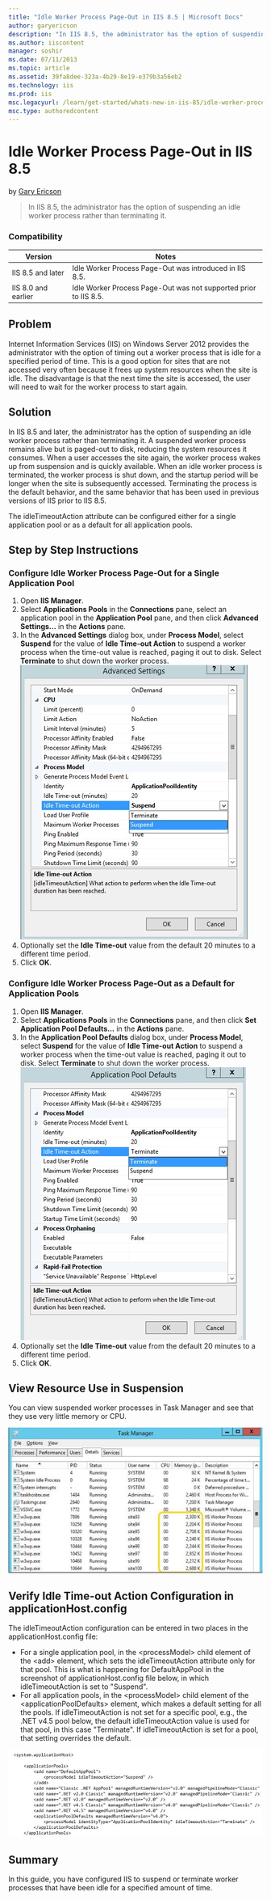 ```yaml
---
title: "Idle Worker Process Page-Out in IIS 8.5 | Microsoft Docs"
author: garyericson
description: "In IIS 8.5, the administrator has the option of suspending an idle worker process rather than terminating it."
ms.author: iiscontent
manager: soshir
ms.date: 07/11/2013
ms.topic: article
ms.assetid: 39fa8dee-323a-4b29-8e19-e379b3a56eb2
ms.technology: iis
ms.prod: iis
msc.legacyurl: /learn/get-started/whats-new-in-iis-85/idle-worker-process-page-out-in-iis85
msc.type: authoredcontent
---
```

Idle Worker Process Page-Out in IIS 8.5
====================
by [Gary Ericson](https://github.com/garyericson)

> In IIS 8.5, the administrator has the option of suspending an idle worker process rather than terminating it.


### Compatibility


| Version | Notes |
| --- | --- |
| IIS 8.5 and later | Idle Worker Process Page-Out was introduced in IIS 8.5. |
| IIS 8.0 and earlier | Idle Worker Process Page-Out was not supported prior to IIS 8.5. |


<a id="TOC301258515"></a>
## Problem

Internet Information Services (IIS) on Windows Server 2012 provides the administrator with the option of timing out a worker process that is idle for a specified period of time. This is a good option for sites that are not accessed very often because it frees up system resources when the site is idle. The disadvantage is that the next time the site is accessed, the user will need to wait for the worker process to start again.

<a id="TOC301258516"></a>
## Solution

In IIS 8.5 and later, the administrator has the option of suspending an idle worker process rather than terminating it. A suspended worker process remains alive but is paged-out to disk, reducing the system resources it consumes. When a user accesses the site again, the worker process wakes up from suspension and is quickly available. When an idle worker process is terminated, the worker process is shut down, and the startup period will be longer when the site is subsequently accessed. Terminating the process is the default behavior, and the same behavior that has been used in previous versions of IIS prior to IIS 8.5.

The idleTimeoutAction attribute can be configured either for a single application pool or as a default for all application pools.

<a id="TOC301258517"></a>
## Step by Step Instructions

### Configure Idle Worker Process Page-Out for a Single Application Pool

1. Open **IIS Manager**.
2. Select **Applications Pools** in the **Connections** pane, select an application pool in the **Application Pool** pane, and then click **Advanced Settings...** in the **Actions** pane.
3. In the **Advanced Settings** dialog box, under **Process Model**, select **Suspend** for the value of **Idle Time-out Action** to suspend a worker process when the time-out value is reached, paging it out to disk. Select **Terminate** to shut down the worker process.  
    ![Set idle time-out for pool](idle-worker-process-page-out-in-iis85/_static/image1.jpg)
4. Optionally set the **Idle Time-out** value from the default 20 minutes to a different time period.
5. Click **OK**.

### Configure Idle Worker Process Page-Out as a Default for Application Pools

1. Open **IIS Manager**.
2. Select **Applications Pools** in the **Connections** pane, and then click **Set Application Pool Defaults...** in the **Actions** pane.
3. In the **Application Pool Defaults** dialog box, under **Process Model**, select **Suspend** for the value of **Idle Time-out Action** to suspend a worker process when the time-out value is reached, paging it out to disk. Select **Terminate** to shut down the worker process.  
    ![Set idle time-out as default](idle-worker-process-page-out-in-iis85/_static/image2.jpg)
4. Optionally set the **Idle Time-out** value from the default 20 minutes to a different time period.
5. Click **OK**.

## View Resource Use in Suspension

You can view suspended worker processes in Task Manager and see that they use very little memory or CPU.

![Suspended idle sites](idle-worker-process-page-out-in-iis85/_static/image3.jpg)

## Verify Idle Time-out Action Configuration in applicationHost.config

The idleTimeoutAction configuration can be entered in two places in the applicationHost.config file:

- For a single application pool, in the &lt;processModel&gt; child element of the &lt;add&gt; element, which sets the idleTimeoutAction attribute only for that pool. This is what is happening for DefaultAppPool in the screenshot of applicationHost.config file below, in which idleTimeoutAction is set to &quot;Suspend&quot;.
- For all application pools, in the &lt;processModel&gt; child element of the &lt;applicationPoolDefaults&gt; element, which makes a default setting for all the pools. If idleTimeoutAction is not set for a specific pool, e.g., the .NET v4.5 pool below, the default idleTimeoutAction value is used for that pool, in this case &quot;Terminate&quot;. If idleTimeoutAction is set for a pool, that setting overrides the default.

![Idle time-out in config file](idle-worker-process-page-out-in-iis85/_static/image4.jpg)

<a id="TOC301258518"></a>
## Summary

In this guide, you have configured IIS to suspend or terminate worker processes that have been idle for a specified amount of time.